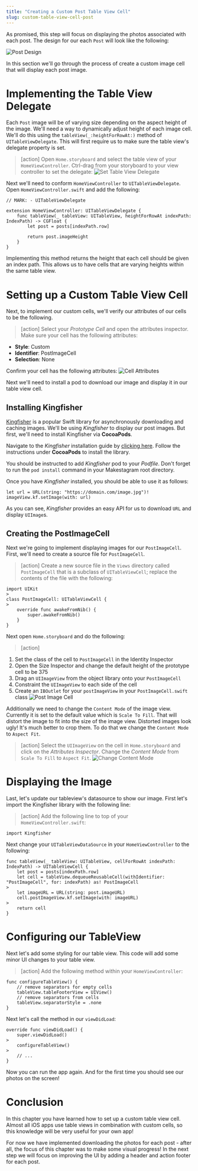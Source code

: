 ```yaml
---
title: "Creating a Custom Post Table View Cell"
slug: custom-table-view-cell-post
---
```


As promised, this step will focus on displaying the photos associated with each post. The design for our each `Post` will look like the following:

![Post Design](assets/post_design.png)

In this section we'll go through the process of create a custom image cell that will display each post image.

# Implementing the Table View Delegate

Each `Post` image will be of varying size depending on the aspect height of the image. We'll need a way to dynamically adjust height of each image cell. We'll do this using the `tableView(_:heightForRowAt:)` method of `UITableViewDelegate`. This will first require us to make sure the table view's delegate property is set.

> [action]
Open `Home.storyboard` and select the table view of your `HomeViewController`. Ctrl-drag from your storyboard to your view controller to set the delegate:
![Set Table View Delegate](assets/set_delegate.png)

Next we'll need to conform `HomeViewController` to `UITableViewDelegate`. Open `HomeViewController.swift` and add the following:

```
// MARK: - UITableViewDelegate

extension HomeViewController: UITableViewDelegate {
    func tableView(_ tableView: UITableView, heightForRowAt indexPath: IndexPath) -> CGFloat {
        let post = posts[indexPath.row]

        return post.imageHeight
    }
}
```

Implementing this method returns the height that each cell should be given an index path. This allows us to have cells that are varying heights within the same table view.

# Setting up a Custom Table View Cell

Next, to implement our custom cells, we'll verify our attributes of our cells to be the following.

> [action]
Select your _Prototype Cell_ and open the attributes inspector. Make sure your cell has the following attributes:
>
- **Style**: Custom
- **Identifier**: PostImageCell
- **Selection**: None
>
Confirm your cell has the following attributes:
![Cell Attributes](assets/post_image_attributes.png)

Next we'll need to install a pod to download our image and display it in our table view cell.

## Installing Kingfisher

[Kingfisher](https://github.com/onevcat/Kingfisher) is a popular Swift library for asynchronously downloading and caching images. We'll be using _Kingfisher_ to display our post images. But first, we'll need to install Kingfisher via **CocoaPods**.

Navigate to the _Kingfisher_ installation guide by [clicking here](https://github.com/onevcat/Kingfisher/wiki/Installation-Guide). Follow the instructions under **CocoaPods** to install the library.

You should be instructed to add _Kingfisher_ pod to your _Podfile_. Don't forget to run the `pod install` command in your Makestagram root directory.

Once you have _Kingfisher_ installed, you should be able to use it as follows:

```
let url = URL(string: "https://domain.com/image.jpg")!
imageView.kf.setImage(with: url)
```

As you can see, *Kingfisher* provides an easy API for us to download `URL` and display `UIImage`s.

## Creating the PostImageCell

Next we're going to implement displaying images for our `PostImageCell`. First, we'll need to create a source file for `PostImageCell`.

> [action]
Create a new source file in the `Views` directory called `PostImageCell` that is a subclass of `UITableViewCell`; replace the contents of the file with the following:
>
```
import UIKit
>
class PostImageCell: UITableViewCell {
>
    override func awakeFromNib() {
        super.awakeFromNib()
    }
}
```

Next open `Home.storyboard` and do the following:

> [action]
>
1. Set the class of the cell to `PostImageCell` in the Identity Inspector
2. Open the Size Inspector and change the default height of the prototype cell to be 375
3. Drag an `UIImageView` from the object library onto your `PostImageCell`
4. Constraint the `UIImageView` to each side of the cell
5. Create an `IBOutlet` for your `postImageView` in your `PostImageCell.swift` class
![Post Image Cell](assets/post_image_cell.png)

Additionally we need to change the `Content Mode` of the image view. Currently it is set to the default value which is `Scale To Fill`. That will distort the image to fit into the size of the image view. Distorted images look ugly! It's much better to crop them. To do that we change the `Content Mode` to `Aspect Fit`.

> [action]
Select the `UIImageView` on the cell in `Home.storyboard` and click on the _Attributes Inspector_. Change the _Content Mode_ from `Scale To Fill` to `Aspect Fit`. ![Change Content Mode](assets/change_content_mode.png)

# Displaying the Image

Last, let's update our tableview's datasource to show our image. First let's import the Kingfisher library with the following line:

> [action]
Add the following line to top of your `HomeViewController.swift`:
>
```
import Kingfisher
```
>
Next change your `UITableViewDataSource` in your `HomeViewController` to the following:
>
```
func tableView(_ tableView: UITableView, cellForRowAt indexPath: IndexPath) -> UITableViewCell {
    let post = posts[indexPath.row]
    let cell = tableView.dequeueReusableCell(withIdentifier: "PostImageCell", for: indexPath) as! PostImageCell
>
    let imageURL = URL(string: post.imageURL)
    cell.postImageView.kf.setImage(with: imageURL)
>
    return cell
}
```

# Configuring our TableView

Next let's add some styling for our table view. This code will add some minor UI changes to your table view.

> [action]
Add the following method within your `HomeViewController`:
>
```
func configureTableView() {
    // remove separators for empty cells
    tableView.tableFooterView = UIView()
    // remove separators from cells
    tableView.separatorStyle = .none
}
```
>
Next let's call the method in our `viewDidLoad`:
>
```
override func viewDidLoad() {
    super.viewDidLoad()
>
    configureTableView()
>
    // ...
}
```

Now you can run the app again. And for the first time you should see our photos on the screen!

# Conclusion

In this chapter you have learned how to set up a custom table view cell. Almost all iOS apps use table views in combination with custom cells, so this knowledge will be very useful for your own app!

For now we have implemented downloading the photos for each post - after all, the focus of this chapter was to make some visual progress! In the next step we will focus on improving the UI by adding a header and action footer for each post.
